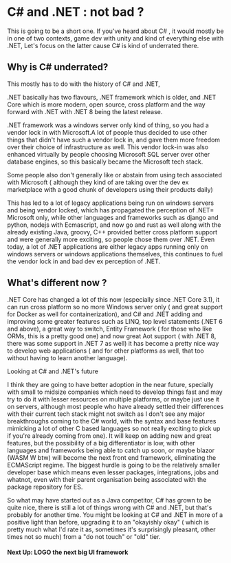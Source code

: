 # C# and .NET : not bad ?


This is going to be a short one. If you've heard about C# , it would mostly be in one of two contexts, game dev with unity and kind of everything else with .NET, Let's focus on the latter cause C# is kind of underrated there.

## Why is C# underrated?

This mostly has to do with the history of C# and .NET,

.NET basically has two flavours, .NET framework which is older, and .NET Core which is more modern, open source, cross platform and the way forward with .NET with .NET 8 being the latest release.

.NET framework was a windows server only kind of thing, so you had a vendor lock in with Microsoft.A lot of people thus decided to use other things that didn't have such a vendor lock in, and gave them more freedom over their choice of infrastructure as well. This vendor lock-in was also enhanced virtually by people choosing Microsoft SQL server over other database engines, so this basically became the Microsoft tech stack.

Some people also don't generally like or abstain from using tech associated with Microsoft ( although they kind of are taking over the dev ex marketplace with a good chunk of developers using their products daily)

This has led to a lot of legacy applications being run on windows servers and being vendor locked, which has propagated the perception of .NET= Microsoft only, while other languages and frameworks such as django and python, nodejs with Ecmascript, and now go and rust as well along with the already existing Java, groovy, C++ provided better cross platform support and were generally more exciting, so people chose them over .NET. Even today, a lot of .NET applications are either legacy apps running only on windows servers or windows applications themselves, this continues to fuel the vendor lock in and bad dev ex perception of .NET.

## What's different now ?

.NET Core has changed a lot of this now (especially since .NET Core 3.1), it can run cross platform so no more Windows server only ( and great support for Docker as well for containerization), and C# and .NET adding and improving some greater features such as LINQ, top level statements (.NET 6 and above), a great way to switch, Entity Framework ( for those who like ORMs, this is a pretty good one) and now great Aot support ( with .NET 8, there was some support in .NET 7 as well) it has become a pretty nice way to develop web applications ( and for other platforms as well, that too without having to learn another language).

Looking at C# and .NET's future

I think they are going to have better adoption in the near future, specially with small to midsize companies which need to develop things fast and may try to do it with lesser resources on multiple platforms, or maybe just use it on servers, although most people who have already settled their differences with their current tech stack might not switch as I don't see any major breakthroughs coming to the C# world, with the syntax and base features mimicking a lot of other C based languages  so not really exciting to pick up if you're already coming from one). It will keep on adding new and great features, but the possibility of a big differentiator is low, with other languages and frameworks being able to catch up soon, or maybe blazor (WASM W btw)  will become the next front end framework, eliminating the ECMAScript regime. The biggest hurdle is going to be the relatively smaller developer base which means even lesser packages, integrations, jobs and whatnot, even with their parent organisation being associated with the package repository for ES.

So what may have started out as a Java competitor, C# has grown to be quite nice, there is still a lot of things wrong with C# and .NET, but that's probably for another time. You might be looking at C# and .NET in more of a positive light than before, upgrading it to an "okayishly okay" ( which is pretty much what I'd rate it as, sometimes it's surprisingly pleasant, other times not so much)  from a "do not touch" or "old"  tier.

#### Next Up: LOGO the next big UI framework
